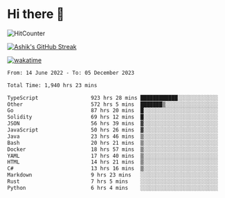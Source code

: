 # Hi there 👋

![HitCounter](https://hits.seeyoufarm.com/api/count/incr/badge.svg?url=https%3A%2F%2Fgithub.com%2Fashrhmn1212%2Fhit-counter)

<!-- ![Contribution Graph](https://github-readme-activity-graph.cyclic.app/graph?username=ashrhmn) -->


<!-- [![Top Langs](https://github-readme-stats.vercel.app/api/top-langs/?username=ashrhmn&layout=compact&theme=synthwave&langs_count=10&card_width=445)](https://github.com/anuraghazra/github-readme-stats) -->

[![Ashik's GitHub Streak](https://github-readme-streak-stats.herokuapp.com/?user=ashrhmn&theme=blood&fire=DD7F1C&background=151515&dates=9f9f9f&border=DD2727)](https://git.io/streak-stats)

<!-- ![Ashik's GitHub stats](https://github-readme-stats.vercel.app/api/?username=ashrhmn&show_icons=true&title_color=fff&icon_color=79ff97&text_color=9f9f9f&bg_color=151515) -->

[![wakatime](https://wakatime.com/badge/user/3df86613-ba63-4631-8e65-0ff18e7becad.svg)](https://wakatime.com/@3df86613-ba63-4631-8e65-0ff18e7becad)

<!--START_SECTION:waka-->

```txt
From: 14 June 2022 - To: 05 December 2023

Total Time: 1,940 hrs 23 mins

TypeScript                 923 hrs 28 mins ████████████░░░░░░░░░░░░░   47.59 %
Other                      572 hrs 5 mins  ███████▒░░░░░░░░░░░░░░░░░   29.48 %
Go                         87 hrs 20 mins  █░░░░░░░░░░░░░░░░░░░░░░░░   04.50 %
Solidity                   69 hrs 12 mins  █░░░░░░░░░░░░░░░░░░░░░░░░   03.57 %
JSON                       56 hrs 39 mins  ▓░░░░░░░░░░░░░░░░░░░░░░░░   02.92 %
JavaScript                 50 hrs 26 mins  ▓░░░░░░░░░░░░░░░░░░░░░░░░   02.60 %
Java                       23 hrs 46 mins  ▒░░░░░░░░░░░░░░░░░░░░░░░░   01.23 %
Bash                       20 hrs 21 mins  ▒░░░░░░░░░░░░░░░░░░░░░░░░   01.05 %
Docker                     18 hrs 57 mins  ▒░░░░░░░░░░░░░░░░░░░░░░░░   00.98 %
YAML                       17 hrs 40 mins  ▒░░░░░░░░░░░░░░░░░░░░░░░░   00.91 %
HTML                       14 hrs 21 mins  ▒░░░░░░░░░░░░░░░░░░░░░░░░   00.74 %
C#                         13 hrs 16 mins  ▒░░░░░░░░░░░░░░░░░░░░░░░░   00.68 %
Markdown                   9 hrs 23 mins   ░░░░░░░░░░░░░░░░░░░░░░░░░   00.48 %
Rust                       7 hrs 5 mins    ░░░░░░░░░░░░░░░░░░░░░░░░░   00.37 %
Python                     6 hrs 4 mins    ░░░░░░░░░░░░░░░░░░░░░░░░░   00.31 %
```

<!--END_SECTION:waka-->


<!--### Most Used Languages
<img src="https://wakatime.com/share/@ashrhmn/24ecb986-5bf8-4607-af7f-0aab08908d8c.png" />

### Favourite Tools
<img src="https://wakatime.com/share/@ashrhmn/f4e08015-f3bc-460a-9228-95a3ba11c604.png" />-->
